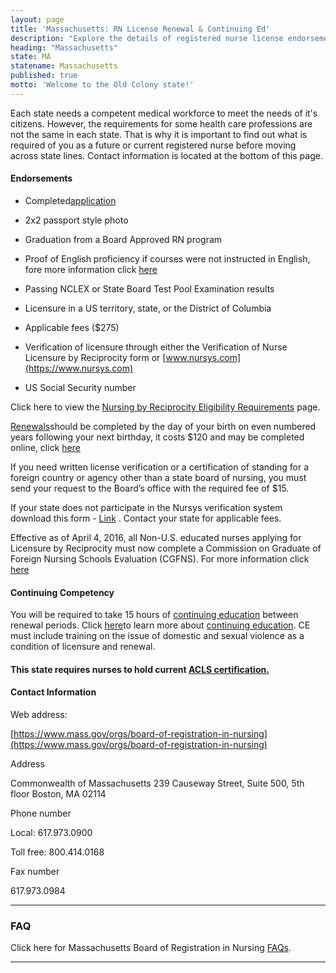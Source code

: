 ```yaml
---
layout: page
title: 'Massachusetts: RN License Renewal & Continuing Ed'
description: "Explore the details of registered nurse license endorsement, renewal, and continuing education in Massachusetts. Enhance your nursing knowledge and skills."
heading: "Massachusetts"
state: MA
statename: Massachusetts
published: true
motto: 'Welcome to the Old Colony state!'
---
```


Each state needs a competent medical workforce to meet the needs of it's
citizens. However, the requirements for some health care professions are
not the same in each state. That is why it is important to find out what
is required of you as a future or current registered nurse before moving
across state lines. Contact information is located at the bottom of this
page.

#### Endorsements

-   Completed[application](https://pcshq.com/?page=March2015RecipNursing.pdf)

-   2x2 passport style photo

-   Graduation from a Board Approved RN program

-   Proof of English proficiency if courses were not instructed in
    English, fore more information click
    [here](https://www.mass.gov/doc/english-proficiency-exams/download)

-   Passing NCLEX or State Board Test Pool Examination results

-   Licensure in a US territory, state, or the District of Columbia

-   Applicable fees (\$275)

-   Verification of licensure through either the Verification of Nurse
    Licensure by Reciprocity form or
    [www.nursys.com](https://www.nursys.com)

-   US Social Security number

Click here to view the [Nursing by Reciprocity Eligibility
Requirements](https://pcshq.com/?page=health,MA-n-ueligibilityrequirementsu)
page.

[Renewals](https://www.mass.gov/how-to/renew-your-nursing-license)should
be completed by the day of your birth on even numbered years following
your next birthday, it costs \$120 and may be completed online, click
[here](https://onlineservices.hhs.state.ma.us/MyLicense%20Enterprise/)

If you need written license verification or a certification of standing
for a foreign country or agency other than a state board of nursing, you
must send your request to the Board’s office with the required fee of
\$15.

If your state does not participate in the Nursys verification system
download this form -
[Link](https://pcshq.com/?page=NursingVerificationJan2015.pdf) . Contact
your state for applicable fees.

Effective as of April 4, 2016, all Non-U.S. educated nurses applying for
Licensure by Reciprocity must now complete a Commission on Graduate of
Foreign Nursing Schools Evaluation (CGFNS). For more information click
[here](https://www.cgfns.org/)

#### Continuing Competency

You will be required to take 15 hours of [continuing
education](https://www.mass.gov/info-details/mandatory-continuing-education-for-nurses)
between renewal periods. Click
[here](https://www.mass.gov/info-details/mandatory-continuing-education-for-nurses)to
learn more about [continuing
education](https://www.mass.gov/info-details/mandatory-continuing-education-for-nurses).
CE must include training on the issue of domestic and sexual violence as
a condition of licensure and renewal.

#### This state requires nurses to hold current [ACLS certification.](https://www.acls.net/massachusetts-acls-pals-bls)

#### Contact Information

Web address:

[https://www.mass.gov/orgs/board-of-registration-in-nursing](https://www.mass.gov/orgs/board-of-registration-in-nursing)

Address

Commonwealth of Massachusetts
239 Causeway Street, Suite 500, 5th floor
Boston, MA 02114

Phone number

Local: 617.973.0900

Toll free: 800.414.0168

Fax number

617.973.0984

* * * * *

### FAQ

Click here for Massachusetts Board of Registration in Nursing
[FAQs](https://www.mass.gov/orgs/board-of-registration-in-nursing).

* * * * *
